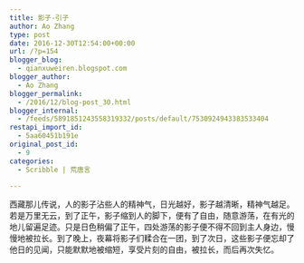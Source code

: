 ```yaml
---
title: 影子-引子
author: Ao Zhang
type: post
date: 2016-12-30T12:54:00+00:00
url: /?p=154
blogger_blog:
  - qianxuweiren.blogspot.com
blogger_author:
  - Ao Zhang
blogger_permalink:
  - /2016/12/blog-post_30.html
blogger_internal:
  - /feeds/5891851243558319332/posts/default/7530924943383533404
restapi_import_id:
  - 5aa60451b191e
original_post_id:
  - 9
categories:
  - Scribble | 荒唐言

---
```

西藏那儿传说，人的影子沾些人的精神气，日光越好，影子越清晰，精神气越足。若是万里无云，到了正午，影子缩到人的脚下，便有了自由，随意游荡，在有光的地儿留遍足迹。只是日色稍偏了正午，四处游荡的影子便不得不回到主人身边，慢慢地被拉长。到了晚上，夜幕将影子们糅合在一团，到了次日，这些影子便忘却了他日的见闻，只能默默地被缩短，享受片刻的自由，被拉长，而后再次失忆。